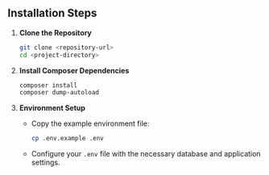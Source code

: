 ## Installation Steps

1. **Clone the Repository**
   ```bash
   git clone <repository-url>
   cd <project-directory>
   ```

2. **Install Composer Dependencies**
   ```bash
   composer install
   composer dump-autoload
   ```

3. **Environment Setup**
   - Copy the example environment file:
     ```bash
     cp .env.example .env
     ```
   - Configure your `.env` file with the necessary database and application settings.
